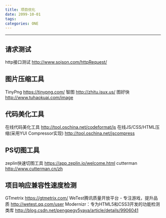 ```yaml
---
title: 项目优化
date: 2099-10-01
tags:
categories: ONE
---
```

------

## 请求测试

http接口测试 <http://www.sojson.com/httpRequest/>

## 图片压缩工具

TinyPng <https://tinypng.com/>
智图 <http://zhitu.isux.us/>
图好快 <http://www.tuhaokuai.com/image>

## 代码美化工具

在线代码美化工具 <http://tool.oschina.net/codeformat/js>
在线JS/CSS/HTML压缩(采用YUI Compressor实现) <http://tool.oschina.net/jscompress>

<!-- more -->

## PS切图工具

zeplin快速切图工具 <https://app.zeplin.io/welcome.html>
cutterman <http://www.cutterman.cn/zh>

## 项目响应兼容性速度检测

GTmetrix <https://gtmetrix.com/>
WeTest腾讯质量开放平台 - 专注游戏，提升品质 <http://wetest.qq.com/user>
Modernizr：专为HTML5和CSS3开发的功能检测类库 <http://blog.csdn.net/pengpegv5yaya/article/details/9906041>


